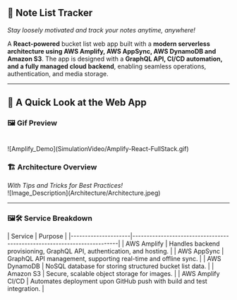 <p align="left"><b><h2>🎯 Note List Tracker</h2> </b></p>

<i>Stay loosely motivated and track your notes anytime, anywhere!</i>

A <b>React-powered</b> bucket list web app built with a <b>modern serverless architecture using AWS Amplify, AWS AppSync, AWS DynamoDB and Amazon S3</b>. The app is designed with a <b>GraphQL API, CI/CD automation, and a fully managed cloud backend</b>, enabling seamless operations, authentication, and media storage.
<br>
<hr>

<p align="left"><b><h2>📝 A Quick Look at the Web App </h2> </b></p>
<h3>🖼️ Gif Preview</h3> 
<br>
![Amplify_Demo](SimulationVideo/Amplify-React-FullStack.gif)
<br>

<h3>🏗️ Architecture Overview</h3>
<i>With Tips and Tricks for Best Practices!</i>
<br>
![Image_Description](Architecture/Architecture.jpeg)
<br>
<hr>
<h3>🖼🛠 Service Breakdown</h3> 
| Service             | Purpose                                                                 |
|---------------------|-------------------------------------------------------------------------|
| AWS Amplify         | Handles backend provisioning, GraphQL API, authentication, and hosting. |
| AWS AppSync         | GraphQL API management, supporting real-time and offline sync.          |
| AWS DynamoDB        | NoSQL database for storing structured bucket list data.                 |
| Amazon S3           | Secure, scalable object storage for images.                             |
| AWS Amplify CI/CD   | Automates deployment upon GitHub push with build and test integration.  |
